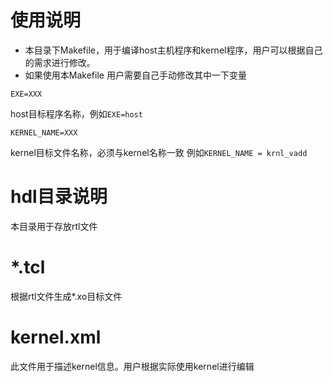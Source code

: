 # 使用说明


* 本目录下Makefile，用于编译host主机程序和kernel程序，用户可以根据自己的需求进行修改。
*  如果使用本Makefile 用户需要自己手动修改其中一下变量

  `EXE=XXX`

  host目标程序名称，例如`EXE=host`

  `KERNEL_NAME=XXX`

  kernel目标文件名称，必须与kernel名称一致
  例如`KERNEL_NAME = krnl_vadd`


# hdl目录说明
本目录用于存放rtl文件
# *.tcl
根据rtl文件生成*.xo目标文件
# kernel.xml
此文件用于描述kernel信息。用户根据实际使用kernel进行编辑